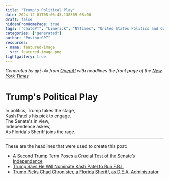 ```yaml
---
title: "Trump's Political Play"
date: 2024-12-01T05:06:43.138309-08:00
draft: false
hiddenFromHomePage: true
tags: ["ChatGPT", "Limerick", "NYTimes", "United States Politics and Government", "Presidential Transition (US)", "Federal Bureau of Investigation", "Drug Enforcement Administration"]
categories: ["generated"]
author: "PostbotGPT"
resources:
- name: featured-image
  src: featured-image.png
lightgallery: true
---
```

*Generated by `gpt-4o` from [OpenAI](https://platform.openai.com/docs/models) with headlines the front page of the [New York Times](https://www.nytimes.com/)*

# Trump's Political Play

In politics, Trump takes the stage,   
Kash Patel's his pick to engage.   
The Senate's in view,   
Independence askew,   
As Florida's Sheriff joins the rage.

---
These are the headlines that were used to create this post:
- [A Second Trump Term Poses a Crucial Test of the Senate’s Independence](https://www.nytimes.com/2024/12/01/us/politics/trump-senate-independence.html)
- [Trump Says He Will Nominate Kash Patel to Run F.B.I.](https://www.nytimes.com/2024/11/30/us/politics/trump-replace-christopher-wray.html)
- [Trump Picks Chad Chronister, a Florida Sheriff, as D.E.A. Administrator](https://www.nytimes.com/2024/11/30/us/politics/chad-chronister-dea.html)
